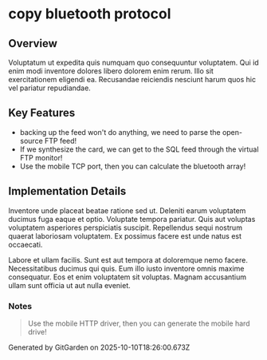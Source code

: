 # copy bluetooth protocol

## Overview
Voluptatum ut expedita quis numquam quo consequuntur voluptatem. Qui id enim modi inventore dolores libero dolorem enim rerum. Illo sit exercitationem eligendi ea. Recusandae reiciendis nesciunt harum quos hic vel pariatur repudiandae.

## Key Features
- backing up the feed won't do anything, we need to parse the open-source FTP feed!
- If we synthesize the card, we can get to the SQL feed through the virtual FTP monitor!
- Use the mobile TCP port, then you can calculate the bluetooth array!

## Implementation Details
Inventore unde placeat beatae ratione sed ut. Deleniti earum voluptatem ducimus fuga eaque et optio. Voluptate tempora pariatur. Quis aut voluptas voluptatem asperiores perspiciatis suscipit. Repellendus sequi nostrum quaerat laboriosam voluptatem. Ex possimus facere est unde natus est occaecati.
 Labore et ullam facilis. Sunt est aut tempora at doloremque nemo facere. Necessitatibus ducimus qui quis. Eum illo iusto inventore omnis maxime consequatur. Eos et enim voluptatem sit voluptas. Magnam accusantium ullam sunt officia ut aut nulla eveniet.

### Notes
> Use the mobile HTTP driver, then you can generate the mobile hard drive!

Generated by GitGarden on 2025-10-10T18:26:00.673Z